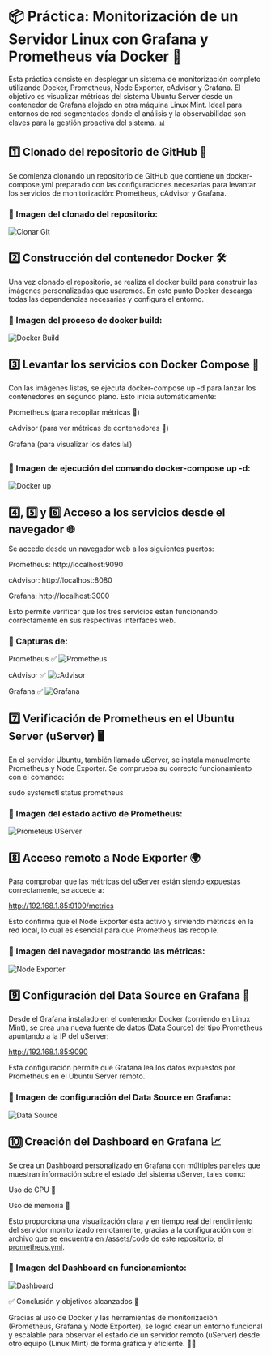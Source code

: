 # 📦 Práctica: Monitorización de un Servidor Linux con Grafana y Prometheus vía Docker 🐳

Esta práctica consiste en desplegar un sistema de monitorización completo utilizando Docker, Prometheus, Node Exporter, cAdvisor y Grafana. El objetivo es visualizar métricas del sistema Ubuntu Server desde un contenedor de Grafana alojado en otra máquina Linux Mint. Ideal para entornos de red segmentados donde el análisis y la observabilidad son claves para la gestión proactiva del sistema. 📊

## 1️⃣ Clonado del repositorio de GitHub 🧬

Se comienza clonando un repositorio de GitHub que contiene un docker-compose.yml preparado con las configuraciones necesarias para levantar los servicios de monitorización: Prometheus, cAdvisor y Grafana.

### 📸 Imagen del clonado del repositorio:

![Clonar Git](https://github.com/marconajcoz/pps-1033563/raw/main/RA5/RA5_3/assets/images/1-ClonarGitHub.PNG)

## 2️⃣ Construcción del contenedor Docker 🛠️

Una vez clonado el repositorio, se realiza el docker build para construir las imágenes personalizadas que usaremos. En este punto Docker descarga todas las dependencias necesarias y configura el entorno.

### 📸 Imagen del proceso de docker build:

![Docker Build](https://github.com/marconajcoz/pps-1033563/raw/main/RA5/RA5_3/assets/images/2-BuildDocker.PNG)

## 3️⃣ Levantar los servicios con Docker Compose 🚀

Con las imágenes listas, se ejecuta docker-compose up -d para lanzar los contenedores en segundo plano. Esto inicia automáticamente:

Prometheus (para recopilar métricas 🧠)

cAdvisor (para ver métricas de contenedores 🐳)

Grafana (para visualizar los datos 📊)

### 📸 Imagen de ejecución del comando docker-compose up -d:

![Docker up](https://github.com/marconajcoz/pps-1033563/raw/main/RA5/RA5_3/assets/images/3-LevantarServicios.PNG)

## 4️⃣, 5️⃣ y 6️⃣ Acceso a los servicios desde el navegador 🌐

Se accede desde un navegador web a los siguientes puertos:

Prometheus: http://localhost:9090

cAdvisor: http://localhost:8080

Grafana: http://localhost:3000

Esto permite verificar que los tres servicios están funcionando correctamente en sus respectivas interfaces web.

### 📸 Capturas de:

Prometheus ✅
![Prometheus](https://github.com/marconajcoz/pps-1033563/raw/main/RA5/RA5_3/assets/images/4-Prometheus.PNG)

cAdvisor ✅
![cAdvisor](https://github.com/marconajcoz/pps-1033563/raw/main/RA5/RA5_3/assets/images/5-cAdvisor.PNG)

Grafana ✅
![Grafana](https://github.com/marconajcoz/pps-1033563/raw/main/RA5/RA5_3/assets/images/6-Grafana.PNG)

## 7️⃣ Verificación de Prometheus en el Ubuntu Server (uServer) 🖥️

En el servidor Ubuntu, también llamado uServer, se instala manualmente Prometheus y Node Exporter. Se comprueba su correcto funcionamiento con el comando:

sudo systemctl status prometheus

### 📸 Imagen del estado activo de Prometheus:

![Prometeus UServer](https://github.com/marconajcoz/pps-1033563/raw/main/RA5/RA5_3/assets/images/7-PrometheusFuncionaEnUServer.PNG)

## 8️⃣ Acceso remoto a Node Exporter 🌍

Para comprobar que las métricas del uServer están siendo expuestas correctamente, se accede a:

http://192.168.1.85:9100/metrics

Esto confirma que el Node Exporter está activo y sirviendo métricas en la red local, lo cual es esencial para que Prometheus las recopile.

### 📸 Imagen del navegador mostrando las métricas:

![Node Exporter](https://github.com/marconajcoz/pps-1033563/raw/main/RA5/RA5_3/assets/images/8-MetricasUServer.PNG)

## 9️⃣ Configuración del Data Source en Grafana 📡

Desde el Grafana instalado en el contenedor Docker (corriendo en Linux Mint), se crea una nueva fuente de datos (Data Source) del tipo Prometheus apuntando a la IP del uServer:

http://192.168.1.85:9090

Esta configuración permite que Grafana lea los datos expuestos por Prometheus en el Ubuntu Server remoto.

### 📸 Imagen de configuración del Data Source en Grafana:

![Data Source](https://github.com/marconajcoz/pps-1033563/raw/main/RA5/RA5_3/assets/images/9-DataSourceHecho.PNG)

## 🔟 Creación del Dashboard en Grafana 📈

Se crea un Dashboard personalizado en Grafana con múltiples paneles que muestran información sobre el estado del sistema uServer, tales como:

Uso de CPU 🧠

Uso de memoria 💾

Esto proporciona una visualización clara y en tiempo real del rendimiento del servidor monitorizado remotamente, gracias a la configuración con el archivo que se encuentra en /assets/code de este repositorio, el [prometheus.yml](https://github.com/marconajcoz/pps-1033563/blob/main/RA5/RA5_3/assets/code/prometheus.yml).

### 📸 Imagen del Dashboard en funcionamiento:

![Dashboard](https://github.com/marconajcoz/pps-1033563/raw/main/RA5/RA5_3/assets/images/10-Monitorización.PNG)

✅ Conclusión y objetivos alcanzados 🎯

Gracias al uso de Docker y las herramientas de monitorización (Prometheus, Grafana y Node Exporter), se logró crear un entorno funcional y escalable para observar el estado de un servidor remoto (uServer) desde otro equipo (Linux Mint) de forma gráfica y eficiente. 🧑‍💻
